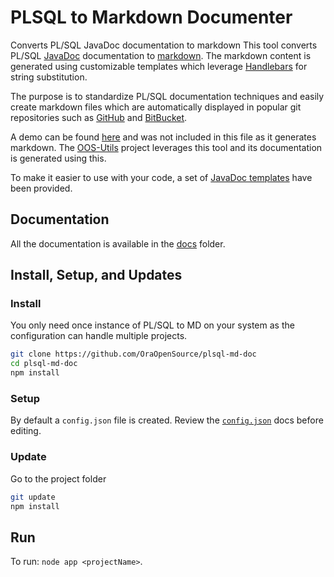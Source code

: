 # PLSQL to Markdown Documenter

Converts PL/SQL JavaDoc documentation to markdown
This tool converts PL/SQL [JavaDoc](http://www.oracle.com/technetwork/java/javase/documentation/index-137868.html) documentation to [markdown](https://daringfireball.net/projects/markdown/). The markdown content is generated using customizable templates which leverage [Handlebars](http://handlebarsjs.com/) for string substitution.

The purpose is to standardize PL/SQL documentation techniques and easily create markdown files which are automatically displayed in popular git repositories such as [GitHub](https://github.com) and [BitBucket](https://bitbucket.org/).

A demo can be found [here](/docs/demo.md) and was not included in this file as it generates markdown. The [OOS-Utils](https://github.com/OraOpenSource/oos-utils) project leverages this tool and its documentation is generated using this.

To make it easier to use with your code, a set of [JavaDoc templates](/docs/javadoc-template.md) have been provided.


## Documentation

All the documentation is available in the [docs](/docs) folder.


## Install, Setup, and Updates

### Install

You only need once instance of PL/SQL to MD on your system as the configuration can handle multiple projects.

```bash
git clone https://github.com/OraOpenSource/plsql-md-doc
cd plsql-md-doc
npm install
```

### Setup

By default a `config.json` file is created. Review the [`config.json`](/docs/config.json.md) docs before editing.

### Update

Go to the project folder
```bash
git update
npm install
```

## Run
To run: `node app <projectName>`.
